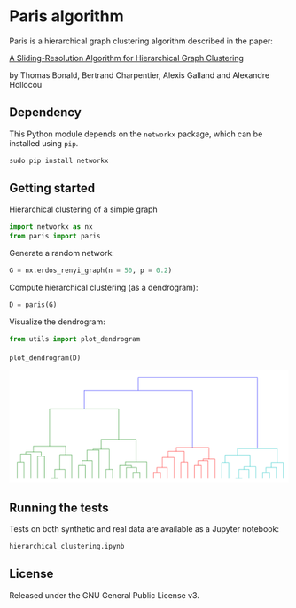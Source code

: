 # Paris algorithm

Paris is a hierarchical graph clustering algorithm described in the paper:

[A Sliding-Resolution Algorithm for Hierarchical Graph Clustering](https://perso.telecom-paristech.fr/bonald/papers/paris.pdf)

by Thomas Bonald, Bertrand Charpentier, Alexis Galland and Alexandre Hollocou

## Dependency

This Python module depends on the `networkx` package,
which can be installed using `pip`.

```python
sudo pip install networkx
```

## Getting started

Hierarchical clustering of a simple graph

```python
import networkx as nx
from paris import paris
```

Generate a random network:

```python
G = nx.erdos_renyi_graph(n = 50, p = 0.2)
```

Compute hierarchical clustering (as a dendrogram):

```python
D = paris(G)
```

Visualize the dendrogram:

```python
from utils import plot_dendrogram

plot_dendrogram(D)
```

![Alt text](images/dendrogram.png)

## Running the tests

Tests on both synthetic and real data are available as a Jupyter notebook:

```python
hierarchical_clustering.ipynb
```
  
## License


Released under the GNU General Public License v3.

